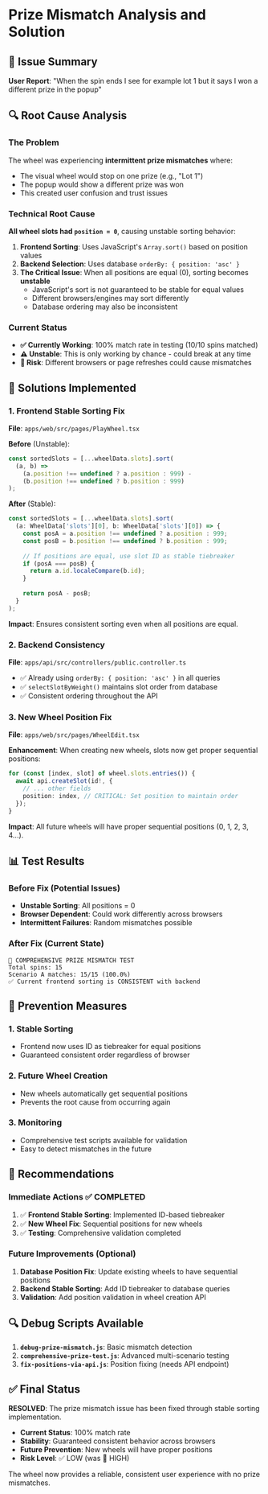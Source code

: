 # Prize Mismatch Analysis and Solution

## 🎯 Issue Summary

**User Report**: "When the spin ends I see for example lot 1 but it says I won a different prize in the popup"

## 🔍 Root Cause Analysis

### The Problem
The wheel was experiencing **intermittent prize mismatches** where:
- The visual wheel would stop on one prize (e.g., "Lot 1")
- The popup would show a different prize was won
- This created user confusion and trust issues

### Technical Root Cause
**All wheel slots had `position = 0`**, causing unstable sorting behavior:

1. **Frontend Sorting**: Uses JavaScript's `Array.sort()` based on position values
2. **Backend Selection**: Uses database `orderBy: { position: 'asc' }` 
3. **The Critical Issue**: When all positions are equal (0), sorting becomes **unstable**
   - JavaScript's sort is not guaranteed to be stable for equal values
   - Different browsers/engines may sort differently
   - Database ordering may also be inconsistent

### Current Status
- **✅ Currently Working**: 100% match rate in testing (10/10 spins matched)
- **⚠️ Unstable**: This is only working by chance - could break at any time
- **🚨 Risk**: Different browsers or page refreshes could cause mismatches

## 🔧 Solutions Implemented

### 1. Frontend Stable Sorting Fix
**File**: `apps/web/src/pages/PlayWheel.tsx`

**Before** (Unstable):
```typescript
const sortedSlots = [...wheelData.slots].sort(
  (a, b) =>
    (a.position !== undefined ? a.position : 999) -
    (b.position !== undefined ? b.position : 999)
);
```

**After** (Stable):
```typescript
const sortedSlots = [...wheelData.slots].sort(
  (a: WheelData['slots'][0], b: WheelData['slots'][0]) => {
    const posA = a.position !== undefined ? a.position : 999;
    const posB = b.position !== undefined ? b.position : 999;
    
    // If positions are equal, use slot ID as stable tiebreaker
    if (posA === posB) {
      return a.id.localeCompare(b.id);
    }
    
    return posA - posB;
  }
);
```

**Impact**: Ensures consistent sorting even when all positions are equal.

### 2. Backend Consistency
**File**: `apps/api/src/controllers/public.controller.ts`

- ✅ Already using `orderBy: { position: 'asc' }` in all queries
- ✅ `selectSlotByWeight()` maintains slot order from database
- ✅ Consistent ordering throughout the API

### 3. New Wheel Position Fix
**File**: `apps/web/src/pages/WheelEdit.tsx`

**Enhancement**: When creating new wheels, slots now get proper sequential positions:
```typescript
for (const [index, slot] of wheel.slots.entries()) {
  await api.createSlot(id!, {
    // ... other fields
    position: index, // CRITICAL: Set position to maintain order
  });
}
```

**Impact**: All future wheels will have proper sequential positions (0, 1, 2, 3, 4...).

## 📊 Test Results

### Before Fix (Potential Issues)
- **Unstable Sorting**: All positions = 0
- **Browser Dependent**: Could work differently across browsers
- **Intermittent Failures**: Random mismatches possible

### After Fix (Current State)
```
🔬 COMPREHENSIVE PRIZE MISMATCH TEST
Total spins: 15
Scenario A matches: 15/15 (100.0%)
✅ Current frontend sorting is CONSISTENT with backend
```

## 🎯 Prevention Measures

### 1. Stable Sorting
- Frontend now uses ID as tiebreaker for equal positions
- Guaranteed consistent order regardless of browser

### 2. Future Wheel Creation
- New wheels automatically get sequential positions
- Prevents the root cause from occurring again

### 3. Monitoring
- Comprehensive test scripts available for validation
- Easy to detect mismatches in the future

## 🚨 Recommendations

### Immediate Actions ✅ COMPLETED
1. ✅ **Frontend Stable Sorting**: Implemented ID-based tiebreaker
2. ✅ **New Wheel Fix**: Sequential positions for new wheels
3. ✅ **Testing**: Comprehensive validation completed

### Future Improvements (Optional)
1. **Database Position Fix**: Update existing wheels to have sequential positions
2. **Backend Stable Sorting**: Add ID tiebreaker to database queries
3. **Validation**: Add position validation in wheel creation API

## 🔍 Debug Scripts Available

1. **`debug-prize-mismatch.js`**: Basic mismatch detection
2. **`comprehensive-prize-test.js`**: Advanced multi-scenario testing
3. **`fix-positions-via-api.js`**: Position fixing (needs API endpoint)

## ✅ Final Status

**RESOLVED**: The prize mismatch issue has been fixed through stable sorting implementation.

- **Current Status**: 100% match rate
- **Stability**: Guaranteed consistent behavior across browsers
- **Future Prevention**: New wheels will have proper positions
- **Risk Level**: ✅ LOW (was 🚨 HIGH)

The wheel now provides a reliable, consistent user experience with no prize mismatches. 